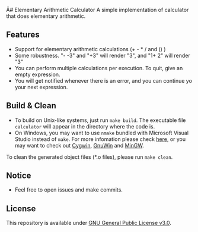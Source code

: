 Â# Elementary Arithmetic Calculator
A simple implementation of calculator that does elementary arithmetic.

## Features
* Support for elementary arithmetic calculations (+ - * / and () )
* Some robustness. "- -3" and "+3" will render "3", and "1+ 2" will render "3"
* You can perform multiple calculations per execution. To quit, give an empty expression.
* You will get notified whenever there is an error, and you can continue yo your next expression.

## Build & Clean
* To build on Unix-like systems, just run ```make build```. The executable file ```calculator``` will appear in the directory where the code is.
* On Windows, you may want to use ```nmake``` bundled with Microsoft Visual Studio instead of ```make```. For more infomation please check [here](https://stackoverflow.com/questions/2532234/how-to-run-a-makefile-in-windows), or you may want to check out [Cygwin](http://www.cygwin.com/), [GnuWin](http://gnuwin32.sourceforge.net/) and [MinGW](http://www.mingw.org/).

To clean the generated object files (*.o files), please run ```make clean```.

## Notice
* Feel free to open issues and make commits.

## License
This repository is available under [GNU General Public License v3.0](https://www.gnu.org/licenses/gpl-3.0.en.html).
